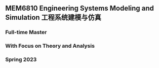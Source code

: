 ## MEM6810 Engineering Systems Modeling and Simulation 工程系统建模与仿真

### Full-time Master

### With Focus on Theory and Analysis

### Spring 2023
